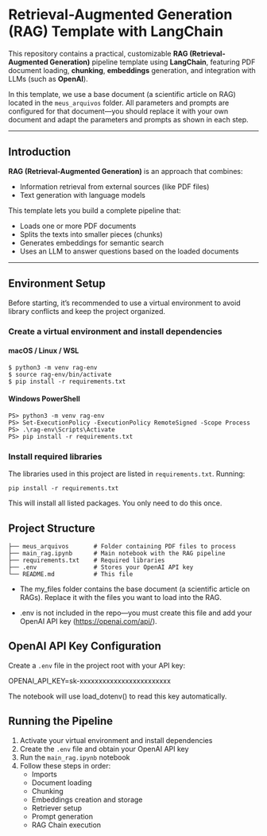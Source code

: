 # Retrieval-Augmented Generation (RAG) Template with LangChain

This repository contains a practical, customizable **RAG (Retrieval-Augmented Generation)** pipeline template using **LangChain**, featuring PDF document loading, **chunking**, **embeddings** generation, and integration with LLMs (such as **OpenAI**).

In this template, we use a base document (a scientific article on RAG) located in the `meus_arquivos` folder. All parameters and prompts are configured for that document—you should replace it with your own document and adapt the parameters and prompts as shown in each step.

---
     
## Introduction

**RAG (Retrieval-Augmented Generation)** is an approach that combines:
- Information retrieval from external sources (like PDF files)  
- Text generation with language models  

This template lets you build a complete pipeline that:
- Loads one or more PDF documents  
- Splits the texts into smaller pieces (chunks)  
- Generates embeddings for semantic search  
- Uses an LLM to answer questions based on the loaded documents  

---

## Environment Setup

Before starting, it’s recommended to use a virtual environment to avoid library conflicts and keep the project organized.

### Create a virtual environment and install dependencies

#### macOS / Linux / WSL
```
$ python3 -m venv rag-env
$ source rag-env/bin/activate
$ pip install -r requirements.txt

```
#### Windows PowerShell
```
PS> python3 -m venv rag-env
PS> Set-ExecutionPolicy -ExecutionPolicy RemoteSigned -Scope Process
PS> .\rag-env\Scripts\Activate
PS> pip install -r requirements.txt

```

### Install required libraries

The libraries used in this project are listed in `requirements.txt`. Running:

```
pip install -r requirements.txt
```
This will install all listed packages. You only need to do this once.


## Project Structure

```
├── meus_arquivos       # Folder containing PDF files to process  
├── main_rag.ipynb      # Main notebook with the RAG pipeline  
├── requirements.txt    # Required libraries  
├── .env                # Stores your OpenAI API key  
└── README.md           # This file  
```

- The my_files folder contains the base document (a scientific article on RAGs). Replace it with the files you want to load into the RAG.

- .env is not included in the repo—you must create this file and add your OpenAI API key (https://openai.com/api/).


## OpenAI API Key Configuration

Create a `.env` file in the project root with your API key:

OPENAI_API_KEY=sk-xxxxxxxxxxxxxxxxxxxxxxxx

The notebook will use load_dotenv() to read this key automatically.


## Running the Pipeline

1. Activate your virtual environment and install dependencies  
2. Create the `.env` file and obtain your OpenAI API key  
3. Run the `main_rag.ipynb` notebook  
4. Follow these steps in order:  
   - Imports  
   - Document loading  
   - Chunking  
   - Embeddings creation and storage  
   - Retriever setup  
   - Prompt generation  
   - RAG Chain execution  

